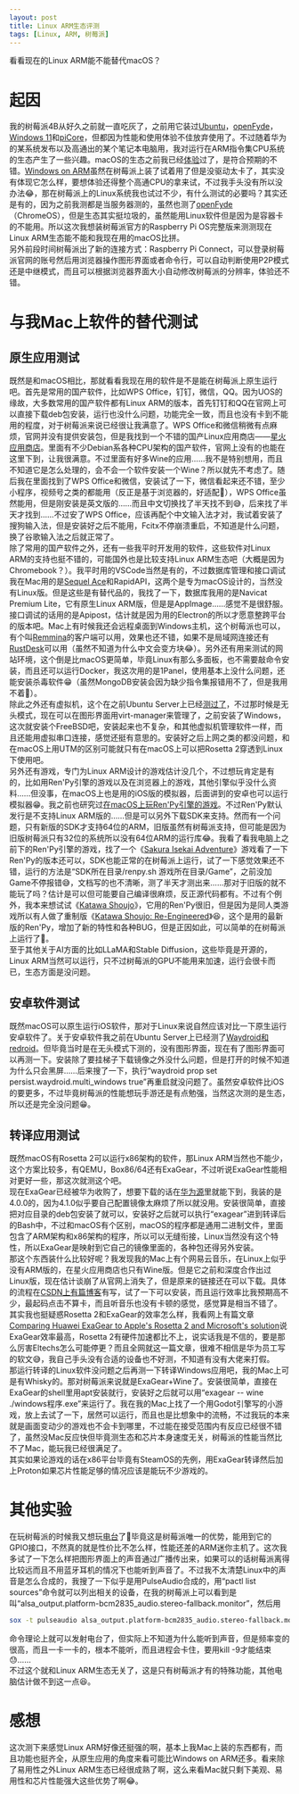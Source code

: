 ```yaml
---
layout: post
title: Linux ARM生态评测
tags: [Linux, ARM, 树莓派]
---
```


  看看现在的Linux ARM能不能替代macOS？<!--more-->    

# 起因
  我的树莓派4B从好久之前就一直吃灰了，之前用它装过[Ubuntu](/2023/09/24/rpi-ubuntu.html)，[openFyde](/2023/12/10/openfyde.html)，[Windows 11](/2023/05/22/rpi-win.html)和[piCore](/2021/01/17/picore.html)，但都因为性能和使用体验不佳放弃使用了。不过随着华为的某系统发布以及高通出的某个笔记本电脑用，我对运行在ARM指令集CPU系统的生态产生了一些兴趣。macOS的生态之前我已经[体验](/2023/02/03/mbp.html)过了，是符合预期的不错。[Windows on ARM](/2023/05/22/rpi-win.html)虽然在树莓派上装了试着用了但是没驱动太卡了，其实没有体现它怎么样，要想体验还得整个高通CPU的拿来试，不过我手头没有所以没办法😂，那在树莓派上的Linux系统我也试过不少，有什么测试的必要吗？其实还是有的，因为之前我测都是当服务器测的，虽然也测了[openFyde](/2023/12/10/openfyde.html)（ChromeOS），但是生态其实挺垃圾的，虽然能用Linux软件但是因为是容器卡的不能用。所以这次我想装树莓派官方的Raspberry Pi OS完整版来测测现在Linux ARM生态能不能和我现在用的macOS比拼。   
  另外前段时间树莓派出了新的连接方式：Raspberry Pi Connect，可以登录树莓派官网的账号然后用浏览器操作图形界面或者命令行，可以自动判断使用P2P模式还是中继模式，而且可以根据浏览器界面大小自动修改树莓派的分辨率，体验还不错。   

# 与我Mac上软件的替代测试
## 原生应用测试
  既然是和macOS相比，那就看看我现在用的软件是不是能在树莓派上原生运行吧。首先是常用的国产软件，比如WPS Office，钉钉，微信，QQ。因为UOS的缘故，大多数常用的国产软件都有Linux ARM的版本，首先钉钉和QQ在官网上可以直接下载deb包安装，运行也没什么问题，功能完全一致，而且也没有卡到不能用的程度，对于树莓派来说已经很让我满意了。WPS Office和微信稍微有点麻烦，官网并没有提供安装包，但是我找到一个不错的国产Linux应用商店——[星火应用商店](https://github.com/spark-store-project/spark-store)。里面有不少Debian系各种CPU架构的国产软件，官网上没有的也能在这里下到，让我很满意。不过里面有好多Wine的应用……我不是特别想用，而且不知道它是怎么处理的，会不会一个软件安装一个Wine？所以就先不考虑了。随后我在里面找到了WPS Office和微信，安装试了一下，微信看起来还不错，至少小程序，视频号之类的都能用（反正是基于浏览器的，好适配🤣），WPS Office虽然能用，但是刚安装是英文版的……而且中文切换找了半天找不到😅，后来找了半天才找到……不过安了WPS Office，应该再配个中文输入法才对，我试着安装了搜狗输入法，但是安装好之后不能用，Fcitx不停崩溃重启，不知道是什么问题，换了谷歌输入法之后就正常了。   
  除了常用的国产软件之外，还有一些我平时开发用的软件，这些软件对Linux ARM的支持也挺不错的，可能国外也是比较支持Linux ARM生态吧（大概是因为Chromebook？）。我平时用的VSCode当然是有的，不过数据库管理和接口调试我在Mac用的是[Sequel Ace](https://github.com/Sequel-Ace/Sequel-Ace)和RapidAPI，这两个是专为macOS设计的，当然没有Linux版。但是这些是有替代品的，我找了一下，数据库我用的是Navicat Premium Lite，它有原生Linux ARM版，但是是AppImage……感觉不是很舒服。接口调试的话用的是Apipost，估计就是因为用的Electron的所以才愿意整跨平台的版本吧。Mac上有时候我还会远程桌面到Windows主机，这个树莓派也可以，有个叫[Remmina](https://gitlab.com/Remmina/Remmina)的客户端可以用，效果也还不错，如果不是局域网连接还有[RustDesk](https://github.com/rustdesk/rustdesk)可以用（虽然不知道为什么中文会变方块😂）。另外还有用来测试的网站环境，这个倒是比macOS更简单，毕竟Linux有那么多面板，也不需要敲命令安装，而且还可以运行Docker，我这次用的是1Panel，使用基本上没什么问题，还能安装杀毒软件😁（虽然MongoDB安装会因为缺少指令集报错用不了，但是我用不着🤣）。   
  除此之外还有虚拟机，这个在之前Ubuntu Server上已经[测过了](/2023/09/24/rpi-ubuntu.html#%E6%95%B4%E7%82%B9qemu-kvm-windows%E8%99%9A%E6%8B%9F%E6%9C%BA)，不过那时候是无头模式，现在可以在图形界面用virt-manager来管理了，之前安装了Windows，这次就安装个FreeBSD吧，安装起来也不复杂，和其他虚拟机管理软件一样，而且还能用虚拟串口连接，感觉还挺有意思的。安装好之后上网之类的都没问题，和在macOS上用UTM的区别可能就只有在macOS上可以把Rosetta 2穿透到Linux下使用吧。   
  另外还有游戏，专门为Linux ARM设计的游戏估计没几个，不过想玩肯定是有的，比如用Ren'Py引擎的游戏以及在浏览器上的游戏，其他引擎似乎没什么资料……但没事，在macOS上也是用的iOS版的模拟器，后面讲到的安卓也可以运行模拟器😁。我之前也研究过[在macOS上玩Ren'Py引擎的游戏](/2024/01/20/renpy.html)。不过Ren'Py默认发行是不支持Linux ARM版的……但是可以另外下载SDK来支持。然而有一个问题，只有新版的SDK才支持64位的ARM，旧版虽然有树莓派支持，但可能是因为旧版树莓派只有32位的系统所以没有64位ARM的运行库😂。我看了看我电脑上之前下的Ren'Py引擎的游戏，找了一个《[Sakura Isekai Adventure](https://store.steampowered.com/app/2646050/Sakura_Isekai_Adventure/)》游戏看了一下Ren'Py的版本还可以，SDK也能正常的在树莓派上运行，试了一下感觉效果还不错，运行的方法是“SDK所在目录/renpy.sh 游戏所在目录/Game”，之前没加Game不停报错😅，文档写的也不清晰，测了半天才测出来……那对于旧版的就不能玩了吗？估计是可以但可能要自己编译很麻烦，反正源代码都有。不过有个例外，我本来想试试《[Katawa Shoujo](https://www.katawa-shoujo.com/)》，它用的Ren'Py很旧，但是因为是同人类游戏所以有人做了重制版《[Katawa Shoujo: Re-Engineered](https://www.fhs.sh/projects)》😆，这个是用的最新版的Ren'Py，增加了新的特性和各种BUG，但是正因如此，可以简单的在树莓派上运行了🤣。   
  至于其他关于AI方面的比如LLaMA和Stable Diffusion，这些毕竟是开源的，Linux ARM当然可以运行，只不过树莓派的GPU不能用来加速，运行会很卡而已，生态方面是没问题。   
## 安卓软件测试
  既然macOS可以原生运行iOS软件，那对于Linux来说自然应该对比一下原生运行安卓软件了。关于安卓软件我之前在Ubuntu Server上已经测了[Waydroid和redroid](/2023/12/24/android.html)。但毕竟当时是在无头模式下测的，没有图形界面，现在有了图形界面可以再测一下。安装除了要挂梯子下载镜像之外没什么问题，但是打开的时候不知道为什么只会黑屏……后来搜了一下，执行“waydroid prop set persist.waydroid.multi_windows true”再重启就没问题了。虽然安卓软件比iOS的要更多，不过毕竟树莓派的性能想玩手游还是有点勉强，当然这次测的是生态，所以还是完全没问题😁。   
## 转译应用测试
  既然macOS有Rosetta 2可以运行x86架构的软件，那Linux ARM当然也不能少，这个方案比较多，有QEMU，Box86/64还有ExaGear，不过听说ExaGear性能相对更好一些，那这次就测这个吧。   
  现在ExaGear已经被华为收购了，想要下载的话在[华为源](https://mirrors.huaweicloud.com/kunpeng/archive/ExaGear/)里就能下到，我装的是4.0.0的，因为4.1.0似乎要自己配置镜像太麻烦了所以就没用。安装很简单，直接把对应目录的deb包安装了就可以，安装好之后就可以执行“exagear”进到转译后的Bash中，不过和macOS有个区别，macOS的程序都是通用二进制文件，里面包含了ARM架构和x86架构的程序，所以可以无缝衔接，Linux当然没有这个特性，所以ExaGear是映射到它自己的镜像里面的，各种包还得另外安装。   
  那这个东西装什么比较好呢？我发现我的Mac上有个网易云音乐，在Linux上似乎没有ARM版的，在星火应用商店也只有Wine版。但是它之前和深度合作出过Linux版，现在估计谈崩了从官网上消失了，但是原来的链接还在可以下载。具体的流程在[CSDN上有篇博客](https://blog.csdn.net/qq_35533121/article/details/128237853)有写，试了一下可以安装，而且运行效率比我预期高不少，最起码点击不算卡，而且听音乐也没有卡顿的感觉，感觉算是相当不错了。   
  其实我也挺疑惑Rosetta 2和ExaGear的效率怎么样，我看网上有篇文章[Comparing Huawei ExaGear to Apple's Rosetta 2 and Microsoft's solution](https://habr.com/en/companies/huawei/articles/577206/)说ExaGear效率最高，Rosetta 2有硬件加速都比不上，说实话我是不信的，要是那么厉害Eltechs怎么可能停更？而且全网就这一篇文章，很难不相信是华为员工写的软文😅，我自己手头没有合适的设备也不好测，不知道有没有大佬来打假。   
  那运行转译的Linux软件没问题之后再测一下转译Windows应用吧，我的Mac上可是有Whisky的。那对树莓派来说就是ExaGear+Wine了。安装很简单，直接在ExaGear的shell里用apt安装就行，安装好之后就可以用“exagear -- wine ./windows程序.exe”来运行了。我在我的Mac上找了一个用Godot引擎写的小游戏，放上去试了一下，居然可以运行，而且也是比想象中的流畅，不过我玩的本来就是画面变动少的游戏也不会卡到哪里，不过能在接受范围内有反应已经很不错了，虽然没Mac反应快但毕竟测生态和芯片本身速度无关，树莓派的性能当然比不了Mac，能玩我已经很满足了。   
  其实如果论游戏的话在x86平台毕竟有SteamOS的先例，用ExaGear转译然后加上Proton如果芯片性能足够的情况应该是能玩不少游戏的。   

# 其他实验
  在玩树莓派的时候我又想玩[电台](/2022/03/27/radio.html)了🤣毕竟这是树莓派唯一的优势，能用到它的GPIO接口，不然真的就是性价比不怎么样，性能还差的ARM迷你主机了。这次我多试了一下怎么样把图形界面上的声音通过广播传出来，如果可以的话树莓派离得比较远而且不用蓝牙耳机的情况下也能听到声音了。不过我不太清楚Linux中的声音是怎么合成的，我搜了一下似乎是用PulseAudio合成的，用“pactl list sources”命令就可以列出相关的设备，在我的树莓派上可以看到是叫“alsa_output.platform-bcm2835_audio.stereo-fallback.monitor”，然后用
```bash
sox -t pulseaudio alsa_output.platform-bcm2835_audio.stereo-fallback.monitor -t wav - | sudo ./pi_fm_adv --audio - --freq 87.0 --power 7 --gpio 4 --gpio 20 --gpio 32 --rds 0
```
  命令理论上就可以发射电台了，但实际上不知道为什么能听到声音，但是频率变的很高，而且一卡一卡的，根本不能听，而且进程会卡住，要用kill -9才能结束😓……   
  不过这个就和Linux ARM生态无关了，这是只有树莓派才有的特殊功能，其他电脑估计做不到这一点😆。

# 感想
  这次测下来感觉Linux ARM好像还挺强的啊，基本上我Mac上装的东西都有，而且功能也挺齐全，从原生应用的角度来看可能比Windows on ARM还多。看来除了易用性之外Linux ARM生态已经很成熟了啊，这么来看Mac就只剩下美观、易用性和芯片性能强大这些优势了啊😂。